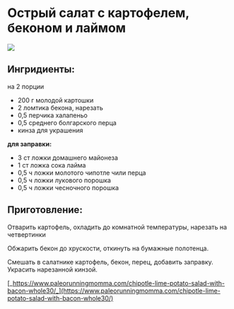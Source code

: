 # Острый салат с картофелем, беконом и лаймом

![](https://i.pinimg.com/564x/45/23/e8/4523e859f165a8990aa67552d4c962d8.jpg)

## Ингридиенты:

на 2 порции

* 200 г молодой картошки
* 2 ломтика бекона, нарезать
* 0,5 перчика халапеньо
* 0,5 среднего болгарского перца
* кинза для украшения

**для заправки:**

* 3 ст ложки домашнего майонеза
* 1 ст ложка сока лайма
* 0,5 ч ложки молотого чипотле чили перца 
* 0,5 ч ложки лукового порошка
* 0,5 ч ложки чесночного порошка

## Приготовление:

Отварить картофель, охладить до комнатной температуры, нарезать на четвертинки

Обжарить бекон до хрускости, откинуть на бумажные полотенца.

Смешать в салатнике картофель, бекон, перец, добавить заправку. Украсить нарезанной кинзой.

[_https://www.paleorunningmomma.com/chipotle-lime-potato-salad-with-bacon-whole30/_](https://www.paleorunningmomma.com/chipotle-lime-potato-salad-with-bacon-whole30/)

